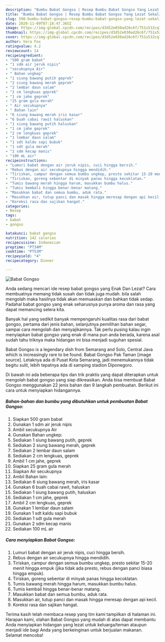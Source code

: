 ```yaml
---
description: "Bumbu Babat Gongso | Resep Bumbu Babat Gongso Yang Lezat Sekali"
title: "Bumbu Babat Gongso | Resep Bumbu Babat Gongso Yang Lezat Sekali"
slug: 598-bumbu-babat-gongso-resep-bumbu-babat-gongso-yang-lezat-sekali
date: 2020-11-09T07:18:47.365Z
image: https://img-global.cpcdn.com/recipes/d3d52e030ad26c6f/751x532cq70/babat-gongso-foto-resep-utama.jpg
thumbnail: https://img-global.cpcdn.com/recipes/d3d52e030ad26c6f/751x532cq70/babat-gongso-foto-resep-utama.jpg
cover: https://img-global.cpcdn.com/recipes/d3d52e030ad26c6f/751x532cq70/babat-gongso-foto-resep-utama.jpg
author: Vera Fox
ratingvalue: 4.2
reviewcount: 14
recipeingredient:
- "500 gram babat"
- "1 sdm air jeruk nipis"
- "secukupnya Air"
- " Bahan ungkep"
- "1 siung bawang putih geprek"
- "2 siung bawang merah geprek"
- "2 lembar daun salam"
- "2 cm lengkuas geprek"
- "1 cm jahe geprek"
- "25 gram gula merah"
- " Air secukupnya"
- " Bahan lain"
- "6 siung bawang merah iris kasar"
- "6 buah cabai rawit haluskan"
- "1 siung bawang putih haluskan"
- "1 cm jahe geprek"
- "2 cm lengkuas geprek"
- "1 lembar daun salam"
- "1 sdt kaldu sapi bubuk"
- "1 sdt gula merah"
- "2 sdm kecap manis"
- "100 mL air"
recipeinstructions:
- "Lumuri babat dengan air jeruk nipis, cuci hingga bersih."
- "Rebus dengan air secukupnya hingga mendidih."
- "Tiriskan, campur dengan semua bumbu ungkep, presto sekitar 15-20 menit hingga empuk (jika tidak ada presto, rebus dengan panci biasa hingga empuk)."
- "Tiriskan, goreng sebentar di minyak panas hingga kecoklatan."
- "Tumis bawang merah hingga harum, masukkan bumbu halus."
- "Tumis kembali hingga benar-benar matang."
- "Masukkan babat dan semua bumbu, aduk rata."
- "Masukkan air, tutup panci dan masak hingga meresap dengan api kecil."
- "Koreksi rasa dan sajikan hangat."
categories:
- Resep
tags:
- babat
- gongso

katakunci: babat gongso 
nutrition: 142 calories
recipecuisine: Indonesian
preptime: "PT34M"
cooktime: "PT53M"
recipeyield: "4"
recipecategory: Dinner

---
```



![Babat Gongso](https://img-global.cpcdn.com/recipes/d3d52e030ad26c6f/751x532cq70/babat-gongso-foto-resep-utama.jpg)

Anda sedang mencari ide resep babat gongso yang Enak Dan Lezat? Cara membuatnya memang tidak susah dan tidak juga mudah. bila salah mengolah maka hasilnya tidak akan memuaskan dan bahkan tidak sedap. Padahal babat gongso yang enak seharusnya punya aroma dan rasa yang dapat memancing selera kita.

Banyak hal yang sedikit banyak mempengaruhi kualitas rasa dari babat gongso, pertama dari jenis bahan, selanjutnya pemilihan bahan segar, sampai cara mengolah dan menyajikannya. Tak perlu pusing kalau ingin menyiapkan babat gongso yang enak di mana pun anda berada, karena asal sudah tahu triknya maka hidangan ini bisa menjadi suguhan spesial.

Babat Gongso is a legendary dish from Semarang and Solo, Central Java which is increasingly rare to be found. Babat Gongso Pak Taman [image source]. Letaknya ada di Pusat Kota Semarang, jadi menemukannya tidak begitu sulit, lebih tepatnya ada di samping stadion Diponegoro.


Di bawah ini ada beberapa tips dan trik praktis yang dapat diterapkan untuk mengolah babat gongso yang siap dikreasikan. Anda bisa membuat Babat Gongso menggunakan 22 jenis bahan dan 9 langkah pembuatan. Berikut ini cara untuk menyiapkan hidangannya.

<!--inarticleads1-->

##### Bahan-bahan dan bumbu yang dibutuhkan untuk pembuatan Babat Gongso:

1. Siapkan 500 gram babat
1. Gunakan 1 sdm air jeruk nipis
1. Ambil secukupnya Air
1. Gunakan  Bahan ungkep:
1. Sediakan 1 siung bawang putih, geprek
1. Sediakan 2 siung bawang merah, geprek
1. Sediakan 2 lembar daun salam
1. Sediakan 2 cm lengkuas, geprek
1. Ambil 1 cm jahe, geprek
1. Siapkan 25 gram gula merah
1. Siapkan  Air secukupnya​
1. Ambil  Bahan lain:
1. Sediakan 6 siung bawang merah, iris kasar
1. Gunakan 6 buah cabai rawit, haluskan
1. Sediakan 1 siung bawang putih, haluskan
1. Sediakan 1 cm jahe, geprek
1. Ambil 2 cm lengkuas, geprek
1. Gunakan 1 lembar daun salam
1. Gunakan 1 sdt kaldu sapi bubuk
1. Sediakan 1 sdt gula merah
1. Gunakan 2 sdm kecap manis
1. Sediakan 100 mL air




<!--inarticleads2-->

##### Cara menyiapkan Babat Gongso:

1. Lumuri babat dengan air jeruk nipis, cuci hingga bersih.
1. Rebus dengan air secukupnya hingga mendidih.
1. Tiriskan, campur dengan semua bumbu ungkep, presto sekitar 15-20 menit hingga empuk (jika tidak ada presto, rebus dengan panci biasa hingga empuk).
1. Tiriskan, goreng sebentar di minyak panas hingga kecoklatan.
1. Tumis bawang merah hingga harum, masukkan bumbu halus.
1. Tumis kembali hingga benar-benar matang.
1. Masukkan babat dan semua bumbu, aduk rata.
1. Masukkan air, tutup panci dan masak hingga meresap dengan api kecil.
1. Koreksi rasa dan sajikan hangat.




Terima kasih telah membaca resep yang tim kami tampilkan di halaman ini. Harapan kami, olahan Babat Gongso yang mudah di atas dapat membantu Anda menyiapkan hidangan yang lezat untuk keluarga/teman ataupun menjadi ide bagi Anda yang berkeinginan untuk berjualan makanan. Selamat mencoba!
